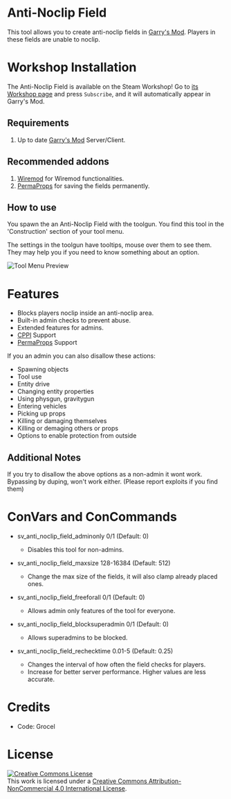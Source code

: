 # Anti-Noclip Field
This tool allows you to create anti-noclip fields in [Garry's Mod][].
Players in these fields are unable to noclip.

# Workshop Installation
The Anti-Noclip Field is available on the Steam Workshop! Go to [its Workshop page][workshop] and press `Subscribe`, and it will automatically appear in Garry's Mod.

## Requirements
1. Up to date [Garry's Mod][] Server/Client.

## Recommended addons
1. [Wiremod][] for Wiremod functionalities.
2. [PermaProps][] for saving the fields permanently.

## How to use
You spawn the an Anti-Noclip Field with the toolgun. You find this tool in the 'Construction' section of your tool menu.

The settings in the toolgun have tooltips, mouse over them to see them.
They may help you if you need to know something about an option.

<img alt="Tool Menu Preview" style="border-width:0" src="https://i.imgur.com/OtgiBKp.png" />

# Features
- Blocks players noclip inside an anti-noclip area.
- Built-in admin checks to prevent abuse.
- Extended features for admins.
- [CPPI][] Support
- [PermaProps][] Support

If you an admin you can also disallow these actions:
- Spawning objects
- Tool use
- Entity drive
- Changing entity properties
- Using physgun, gravitygun
- Entering vehicles
- Picking up props
- Killing or damaging themselves
- Killing or demaging others or props
- Options to enable protection from outside

## Additional Notes
If you try to disallow the above options as a non-admin it wont work.
Bypassing by duping, won't work either. (Please report exploits if you find them)

# ConVars and ConCommands

- sv_anti_noclip_field_adminonly 0/1 (Default: 0)
  - Disables this tool for non-admins.

- sv_anti_noclip_field_maxsize 128-16384 (Default: 512)
  - Change the max size of the fields, it will also clamp already placed ones.

- sv_anti_noclip_field_freeforall 0/1 (Default: 0)
  - Allows admin only features of the tool for everyone.

- sv_anti_noclip_field_blocksuperadmin 0/1 (Default: 0)
  - Allows superadmins to be blocked.

- sv_anti_noclip_field_rechecktime 0.01-5 (Default: 0.25)
  - Changes the interval of how often the field checks for players.
  - Increase for better server performance. Higher values are less accurate.


# Credits
- Code: Grocel

# License
<a rel="license" href="http://creativecommons.org/licenses/by-nc/4.0/"><img alt="Creative Commons License" style="border-width:0" src="https://i.creativecommons.org/l/by-nc/4.0/88x31.png" /></a><br />This work is licensed under a <a rel="license" href="http://creativecommons.org/licenses/by-nc/4.0/">Creative Commons Attribution-NonCommercial 4.0 International License</a>.

[Garry's Mod]: <http://garrysmod.com/>
[Wiremod]: <https://github.com/wiremod/wire>
[PermaProps]: <https://github.com/MalboroDEV/PermaProps>
[workshop]: <https://steamcommunity.com/sharedfiles/filedetails/?id=165559580>

[CPPI]: <http://ulyssesmod.net/archive/CPPI_v1-3.pdf>
